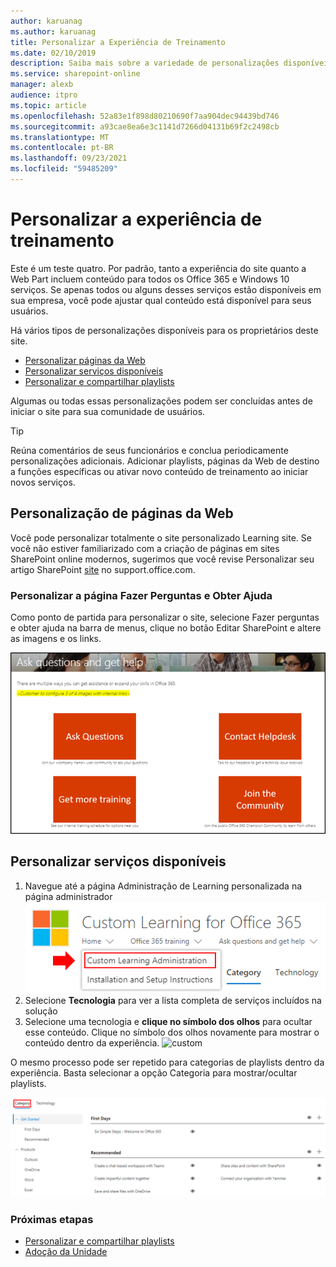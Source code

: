 ```yaml
---
author: karuanag
ms.author: karuanag
title: Personalizar a Experiência de Treinamento
ms.date: 02/10/2019
description: Saiba mais sobre a variedade de personalizações disponíveis com o Custom Learning para Office 365
ms.service: sharepoint-online
manager: alexb
audience: itpro
ms.topic: article
ms.openlocfilehash: 52a83e1f898d80210690f7aa904dec94439bd746
ms.sourcegitcommit: a93cae8ea6e3c1141d7266d04131b69f2c2498cb
ms.translationtype: MT
ms.contentlocale: pt-BR
ms.lasthandoff: 09/23/2021
ms.locfileid: "59485209"
---
```

# <a name="customize-the-training-experience"></a>Personalizar a experiência de treinamento

Este é um teste quatro. Por padrão, tanto a experiência do site quanto a Web Part incluem conteúdo para todos os Office 365 e Windows 10 serviços.  Se apenas todos ou alguns desses serviços estão disponíveis em sua empresa, você pode ajustar qual conteúdo está disponível para seus usuários.  

Há vários tipos de personalizações disponíveis para os proprietários deste site. 

- [Personalizar páginas da Web](#customizing-web-pages)
- [Personalizar serviços disponíveis](#customize-available-services)
- [Personalizar e compartilhar playlists](customplaylist.md)

Algumas ou todas essas personalizações podem ser concluídas antes de iniciar o site para sua comunidade de usuários.  

> [!TIP]
> Reúna comentários de seus funcionários e conclua periodicamente personalizações adicionais.  Adicionar playlists, páginas da Web de destino a funções específicas ou ativar novo conteúdo de treinamento ao iniciar novos serviços. 

## <a name="customizing-web-pages"></a>Personalização de páginas da Web

Você pode personalizar totalmente o site personalizado Learning site. Se você não estiver familiarizado com a criação de páginas em sites SharePoint online modernos, sugerimos que você revise Personalizar seu artigo SharePoint [site](https://support.office.com/article/customize-your-sharepoint-site-320b43e5-b047-4fda-8381-f61e8ac7f59b) no support.office.com. 

### <a name="customize-the-ask-questions-and-get-help-page"></a>Personalizar a **página Fazer Perguntas e** Obter Ajuda

Como ponto de partida para personalizar o site, selecione Fazer perguntas e obter ajuda na barra de menus, clique no botão Editar SharePoint e altere as imagens e os links. 

![Perguntas personalizadas](media/custom_ask.png)

## <a name="customize-available-services"></a>Personalizar serviços disponíveis

1.  Navegue até a página Administração de Learning personalizada na página administrador ![ personalizado do site](media/custom_admin.png)
1. Selecione **Tecnologia** para ver a lista completa de serviços incluídos na solução
1. Selecione uma tecnologia e **clique no símbolo dos olhos** para ocultar esse conteúdo.  Clique no símbolo dos olhos novamente para mostrar o conteúdo dentro da experiência. 
![custom](media/custom_techlist.png)

O mesmo processo pode ser repetido para categorias de playlists dentro da experiência.  Basta selecionar a opção Categoria para mostrar/ocultar playlists. 

![Categorias personalizadas](media/custom_cat.png)

### <a name="next-steps"></a>Próximas etapas

- [Personalizar e compartilhar playlists](customplaylist.md)
- [Adoção da Unidade](driveadoption.md) 
